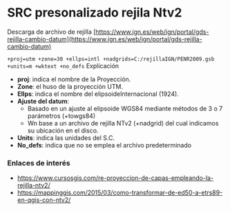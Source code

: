 # SRC presonalizado rejila Ntv2

Descarga de archivo de rejilla [https://www.ign.es/web/ign/portal/gds-rejilla-cambio-datum](https://www.ign.es/web/ign/portal/gds-rejilla-cambio-datum)

``
+proj=utm +zone=30 +ellps=intl +nadgrids=C:/rejillaIGN/PENR2009.gsb +units=m +wktext +no_defs
``
Explicación

+ **proj**: indica el nombre de la Proyección.
+ **Zone**: el huso de la proyección UTM.
+ **Ellps**: indica el nombre del elipsoideInternacional (1924).
+ **Ajuste del datum**:
     - Basado en un ajuste al elipsoide WGS84 mediante métodos de 3 o 7 parámetros (+towgs84)
     - Wn base a un archivo de rejilla NTv2 (+nadgrid) del cual indicamos su ubicación en el disco.
+ **Units**: indica las unidades del S.C.
+ **No_defs**: indica que no se emplea el archivo predeterminado

### Enlaces de interés

- https://www.cursosgis.com/re-proyeccion-de-capas-empleando-la-rejilla-ntv2/
- https://mappinggis.com/2015/03/como-transformar-de-ed50-a-etrs89-en-qgis-con-ntv2/
